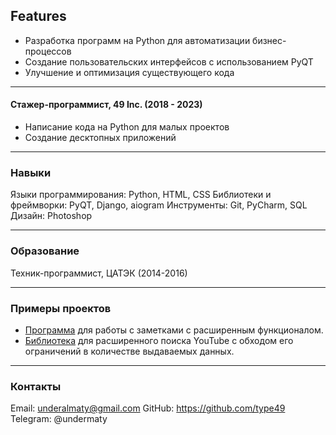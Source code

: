 ##  Features
- Разработка программ на Python для автоматизации бизнес-процессов
- Создание пользовательских интерфейсов с использованием PyQT
- Улучшение и оптимизация существующего кода


------------


#### Стажер-программист, 49 Inc. (2018 - 2023)
- Написание кода на Python для малых проектов
- Создание десктопных приложений

------------


### Навыки
Языки программирования: Python, HTML, CSS
Библиотеки и фреймворки: PyQT, Django, aiogram
Инструменты: Git, PyCharm, SQL
Дизайн: Photoshop 

------------


### Образование
Техник-программист, ЦАТЭК (2014-2016)

------------
### Примеры проектов
- [Программа](https://github.com/type49/spiritape "Программа") для работы с заметками с расширенным функционалом. 
- [Библиотека](https://github.com/type49/youtube-search-with-api "Библиотека") для расширенного поиска YouTube с обходом его ограничений в количестве выдаваемых данных.

------------


### Контакты
Email: underalmaty@gmail.com
GitHub: https://github.com/type49
Telegram: @undermaty
